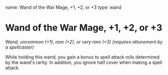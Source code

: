 name: Wand of the War Mage, +1, +2, or +3
type: wand

# Wand of the War Mage, +1, +2, or +3 
_Wand, uncommon (+1), rare (+2), or very rare (+3) (requires attunement by a spellcaster)_ 

While holding this wand, you gain a bonus to spell attack rolls determined by the wand's rarity. In addition, you ignore half cover when making a spell attack. 